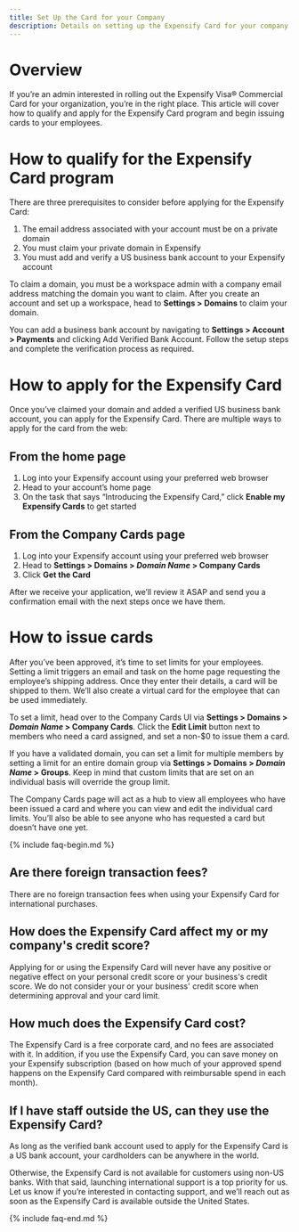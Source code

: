 ```yaml
---
title: Set Up the Card for your Company
description: Details on setting up the Expensify Card for your company as an admin
---
```

# Overview

If you’re an admin interested in rolling out the Expensify Visa® Commercial Card for your organization, you’re in the right place. This article will cover how to qualify and apply for the Expensify Card program and begin issuing cards to your employees. 

# How to qualify for the Expensify Card program

There are three prerequisites to consider before applying for the Expensify Card:

1. The email address associated with your account must be on a private domain
2. You must claim your private domain in Expensify
3. You must add and verify a US business bank account to your Expensify account
   
To claim a domain, you must be a workspace admin with a company email address matching the domain you want to claim. After you create an account and set up a workspace, head to **Settings > Domains** to claim your domain.

You can add a business bank account by navigating to **Settings > Account > Payments** and clicking Add Verified Bank Account. Follow the setup steps and complete the verification process as required.

# How to apply for the Expensify Card

Once you’ve claimed your domain and added a verified US business bank account, you can apply for the Expensify Card. There are multiple ways to apply for the card from the web:

## From the home page

1. Log into your Expensify account using your preferred web browser
2. Head to your account’s home page
3. On the task that says “Introducing the Expensify Card,” click **Enable my Expensify Cards** to get started

## From the Company Cards page

1. Log into your Expensify account using your preferred web browser
2. Head to **Settings > Domains > _Domain Name_ > Company Cards**
3. Click **Get the Card**

After we receive your application, we’ll review it ASAP and send you a confirmation email with the next steps once we have them.

# How to issue cards

After you’ve been approved, it’s time to set limits for your employees. Setting a limit triggers an email and task on the home page requesting the employee’s shipping address. Once they enter their details, a card will be shipped to them. We’ll also create a virtual card for the employee that can be used immediately.

To set a limit, head over to the Company Cards UI via **Settings > Domains > _Domain Name_ > Company Cards**. Click the **Edit Limit** button next to members who need a card assigned, and set a non-$0 to issue them a card.

If you have a validated domain, you can set a limit for multiple members by setting a limit for an entire domain group via **Settings > Domains > _Domain Name_ > Groups**. Keep in mind that custom limits that are set on an individual basis will override the group limit.

The Company Cards page will act as a hub to view all employees who have been issued a card and where you can view and edit the individual card limits. You’ll also be able to see anyone who has requested a card but doesn’t have one yet.

{% include faq-begin.md %}

## Are there foreign transaction fees?

There are no foreign transaction fees when using your Expensify Card for international purchases.

## How does the Expensify Card affect my or my company's credit score?

Applying for or using the Expensify Card will never have any positive or negative effect on your personal credit score or your business's credit score. We do not consider your or your business' credit score when determining approval and your card limit.

## How much does the Expensify Card cost?

The Expensify Card is a free corporate card, and no fees are associated with it. In addition, if you use the Expensify Card, you can save money on your Expensify subscription (based on how much of your approved spend happens on the Expensify Card compared with reimbursable spend in each month).

## If I have staff outside the US, can they use the Expensify Card?

As long as the verified bank account used to apply for the Expensify Card is a US bank account, your cardholders can be anywhere in the world.

Otherwise, the Expensify Card is not available for customers using non-US banks. With that said, launching international support is a top priority for us. Let us know if you’re interested in contacting support, and we’ll reach out as soon as the Expensify Card is available outside the United States.

{% include faq-end.md %}
